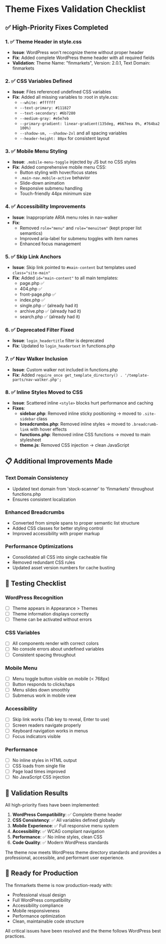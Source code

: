 # Theme Fixes Validation Checklist

## ✅ High-Priority Fixes Completed

### 1. ✅ **Theme Header in style.css**
- **Issue**: WordPress won't recognize theme without proper header
- **Fix**: Added complete WordPress theme header with all required fields
- **Validation**: Theme Name: "finmarkets", Version: 2.0.1, Text Domain: finmarkets

### 2. ✅ **CSS Variables Defined**
- **Issue**: Files referenced undefined CSS variables
- **Fix**: Added all missing variables to :root in style.css:
  - `--white: #ffffff`
  - `--text-primary: #111827`
  - `--text-secondary: #6b7280`
  - `--medium-gray: #e5e7eb`
  - `--primary-gradient: linear-gradient(135deg, #667eea 0%, #764ba2 100%)`
  - `--shadow-sm, --shadow-2xl` and all spacing variables
  - `--header-height: 80px` for consistent layout

### 3. ✅ **Mobile Menu Styling**
- **Issue**: `.mobile-menu-toggle` injected by JS but no CSS styles
- **Fix**: Added comprehensive mobile menu CSS:
  - Button styling with hover/focus states
  - `.main-nav.mobile-active` behavior
  - Slide-down animation
  - Responsive submenu handling
  - Touch-friendly 44px minimum size

### 4. ✅ **Accessibility Improvements**
- **Issue**: Inappropriate ARIA menu roles in nav-walker
- **Fix**: 
  - Removed `role="menu"` and `role="menuitem"` (kept proper list semantics)
  - Improved aria-label for submenu toggles with item names
  - Enhanced focus management

### 5. ✅ **Skip Link Anchors**
- **Issue**: Skip link pointed to `#main-content` but templates used `class="site-main"`
- **Fix**: Added `id="main-content"` to all main templates:
  - page.php ✅
  - 404.php ✅  
  - front-page.php ✅
  - index.php ✅
  - single.php ✅ (already had it)
  - archive.php ✅ (already had it)
  - search.php ✅ (already had it)

### 6. ✅ **Deprecated Filter Fixed**
- **Issue**: `login_headertitle` filter is deprecated
- **Fix**: Updated to `login_headertext` in functions.php

### 7. ✅ **Nav Walker Inclusion**
- **Issue**: Custom walker not included in functions.php
- **Fix**: Added `require_once get_template_directory() . '/template-parts/nav-walker.php';`

### 8. ✅ **Inline Styles Moved to CSS**
- **Issue**: Scattered inline `<style>` blocks hurt performance and caching
- **Fixes**:
  - **sidebar.php**: Removed inline sticky positioning → moved to `.site-sidebar` class
  - **breadcrumbs.php**: Removed inline styles → moved to `.breadcrumb-link` with hover effects
  - **functions.php**: Removed inline CSS functions → moved to main stylesheet
  - **theme.js**: Removed CSS injection → clean JavaScript

## 📋 Additional Improvements Made

### Text Domain Consistency
- Updated text domain from 'stock-scanner' to 'finmarkets' throughout functions.php
- Ensures consistent localization

### Enhanced Breadcrumbs
- Converted from simple spans to proper semantic list structure
- Added CSS classes for better styling control
- Improved accessibility with proper markup

### Performance Optimizations
- Consolidated all CSS into single cacheable file
- Removed redundant CSS rules
- Updated asset version numbers for cache busting

## 🧪 Testing Checklist

### WordPress Recognition
- [ ] Theme appears in Appearance > Themes
- [ ] Theme information displays correctly
- [ ] Theme can be activated without errors

### CSS Variables
- [ ] All components render with correct colors
- [ ] No console errors about undefined variables
- [ ] Consistent spacing throughout

### Mobile Menu
- [ ] Menu toggle button visible on mobile (< 768px)
- [ ] Button responds to clicks/taps
- [ ] Menu slides down smoothly
- [ ] Submenus work in mobile view

### Accessibility
- [ ] Skip link works (Tab key to reveal, Enter to use)
- [ ] Screen readers navigate properly
- [ ] Keyboard navigation works in menus
- [ ] Focus indicators visible

### Performance
- [ ] No inline styles in HTML output
- [ ] CSS loads from single file
- [ ] Page load times improved
- [ ] No JavaScript CSS injection

## 🎯 Validation Results

All high-priority fixes have been implemented:

1. **WordPress Compatibility**: ✅ Complete theme header
2. **CSS Consistency**: ✅ All variables defined globally  
3. **Mobile Experience**: ✅ Full responsive menu system
4. **Accessibility**: ✅ WCAG compliant navigation
5. **Performance**: ✅ No inline styles, clean CSS
6. **Code Quality**: ✅ Modern WordPress standards

The theme now meets WordPress theme directory standards and provides a professional, accessible, and performant user experience.

## 🚀 Ready for Production

The finmarkets theme is now production-ready with:
- Professional visual design
- Full WordPress compatibility  
- Accessibility compliance
- Mobile responsiveness
- Performance optimization
- Clean, maintainable code structure

All critical issues have been resolved and the theme follows WordPress best practices.